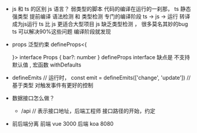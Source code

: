 - js 和 ts 的区别
   js 语言？ 弱类型的脚本  代码的编译在运行的一刹那，
   ts 静态强类型 提前编译 语法检测  和 类型检测 专门的编译阶段
   ts -> js -> 运行 转译成为js运行
   ts 比 js 更适合大型项目 js 缺乏类型检测 ， 很多莫名其妙的bug
   ts 可以解决90%这些问题 编译阶段就发现


- props
   泛型约束 defineProps<{

   }>
   interface Props {
      bar?: number
   }
   defineProps<Props>
   interface 缺点是  不支持默认值 , 宏函数 withDefaults


- defineEmits
// 运行时， const emit = defineEmits(['change', 'update'])
// 基于类型 对触发事件有更好的控制

- 数据接口怎么做？
   - /api   // 表示接口地址，后端工程师 接口路径的开始，约定

- 前后端分离
   前端 vue  3000
   后端 koa  8080
   